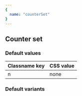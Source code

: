 ```yaml
---
{
  name: "counterSet"
}
---
```


## Counter set

### Default values
<!-- defaults.values.start -->
|Classname key|CSS value|
|-------------|---------|
|n            |none     |

<!-- defaults.values.end -->


### Default variants
<!-- defaults.variants.start -->

<!-- defaults.variants.end -->
